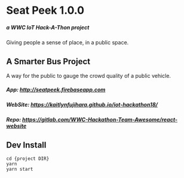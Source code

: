 
# Seat Peek 1.0.0 
##### a WWC IoT Hack-A-Thon project
Giving people a sense of place, in a public space.
## A Smarter Bus Project
A way for the public to gauge the crowd quality of a public vehicle.
##### App: http://seatpeek.firebaseapp.com
##### WebSite: https://kaitlynfujihara.github.io/iot-hackathon18/
##### Repo: https://gitlab.com/WWC-Hackathon-Team-Awesome/react-website

## Dev Install
```shell
cd {project DIR}
yarn
yarn start
```
